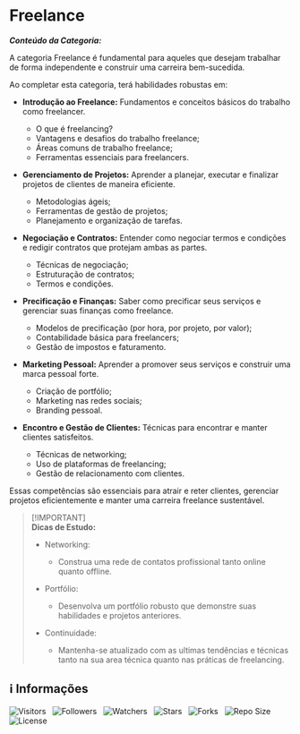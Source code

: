 <!-- Título -->
# Freelance

***Conteúdo da Categoria:***

A categoria Freelance é fundamental para aqueles que desejam trabalhar de forma independente e construir uma carreira bem-sucedida.

Ao completar esta categoria, terá habilidades robustas em:

* **Introdução ao Freelance:** Fundamentos e conceitos básicos do trabalho como freelancer.
  * O que é freelancing?
  * Vantagens e desafios do trabalho freelance;
  * Áreas comuns de trabalho freelance;
  * Ferramentas essenciais para freelancers.

* **Gerenciamento de Projetos:** Aprender a planejar, executar e finalizar projetos de clientes de maneira eficiente.
  * Metodologias ágeis;
  * Ferramentas de gestão de projetos;
  * Planejamento e organização de tarefas.

* **Negociação e Contratos:** Entender como negociar termos e condições e redigir contratos que protejam ambas as partes.
  * Técnicas de negociação;
  * Estruturação de contratos;
  * Termos e condições.

* **Precificação e Finanças:** Saber como precificar seus serviços e gerenciar suas finanças como freelance.
  * Modelos de precificação (por hora, por projeto, por valor);
  * Contabilidade básica para freelancers;
  * Gestão de impostos e faturamento.

* **Marketing Pessoal:** Aprender a promover seus serviços e construir uma marca pessoal forte.
  * Criação de portfólio;
  * Marketing nas redes sociais;
  * Branding pessoal.

* **Encontro e Gestão de Clientes:** Técnicas para encontrar e manter clientes satisfeitos.
  * Técnicas de networking;
  * Uso de plataformas de freelancing;
  * Gestão de relacionamento com clientes.

Essas competências são essenciais para atrair e reter clientes, gerenciar projetos eficientemente e manter uma carreira freelance sustentável.

> [!IMPORTANT]\
> **Dicas de Estudo:**
>
> * Networking:
>   * Construa uma rede de contatos profissional tanto online quanto offline.
>
> * Portfólio:
>   * Desenvolva um portfólio robusto que demonstre suas habilidades e projetos anteriores.
>
> * Continuidade:
>   * Mantenha-se atualizado com as ultimas tendências e técnicas tanto na sua area técnica quanto nas práticas de freelancing.

<!-- Informações -->
## &#8505; Informações

![Visitors](https://api.visitorbadge.io/api/visitors?path=Devsgeeknerd%2Fcat-fre&label=Visitantes&labelColor=%23700070&labelStyle=none&countColor=%23000fff&style=plastic&color=%23ffffff "Total de Visitantes")
&nbsp;
![Followers](https://img.shields.io/github/followers/Devsgeeknerd?style=p&label=Seguidores&labelColor=800080&color=000fff "Total de Seguidores")
&nbsp;
![Watchers](https://img.shields.io/github/watchers/Devsgeeknerd/cat-fre?style=p&label=Observadores&labelColor=800080&color=000fff "Total de Observadores")
&nbsp;
![Stars](https://img.shields.io/github/stars/Devsgeeknerd/cat-fre?style=p&label=Estrelas&labelColor=800080&color=000fff "Total de Estrelas")
&nbsp;
![Forks](https://img.shields.io/github/forks/Devsgeeknerd/cat-fre?style=p&label=Bifurcações&labelColor=800080&color=000fff "Total de Bifurcações")
&nbsp;
![Repo Size](https://img.shields.io/github/repo-size/Devsgeeknerd/cat-fre?style=p&label=Tamanho&labelColor=800080&color=000fff "Tamanho do Repositório")
&nbsp;
![License](https://img.shields.io/github/license/Devsgeeknerd/cat-fre?style=p&label=Licença&labelColor=800080&color=000fff "Licença do Repositório")
